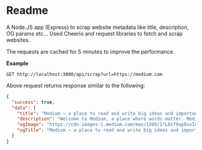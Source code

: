# Readme

A Node.JS app (Express) to scrap website metadata like title, description, OG params etc... Used Cheerio and request libraries to fetch and scrap websites.

The requests are cached for 5 minutes to improve the performance.

**Example**

`GET http://localhost:3000/api/scrap?url=https://medium.com`

Above request returns response similar to the following:

```json
{
  "success": true,
  "data": {
    "title": "Medium – a place to read and write big ideas and important stories",
    "description": "Welcome to Medium, a place where words matter. Medium taps into the brains of the world’s most insightful writers, thinkers, and storytellers to bring you the smartest takes on topics that matter. So whatever your interest, you can always find fresh thinking and unique perspectives.",
    "ogImage": "https://cdn-images-1.medium.com/max/1200/1*L0zf9ap8xoInVbm78siJBA.png",
    "ogTitle": "Medium – a place to read and write big ideas and important stories"
  }
}
```